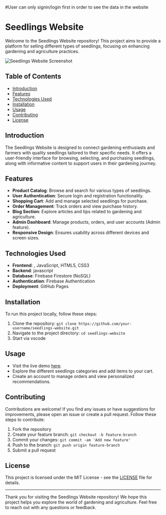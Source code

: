 #User can only signin/login first in order to see the data in the website
# Seedlings Website

Welcome to the Seedlings Website repository! This project aims to provide a platform for selling different types of seedlings, focusing on enhancing gardening and agriculture practices.

![Seedlings Website Screenshot](seedlings-website-screenshot.png)

## Table of Contents

- [Introduction](#introduction)
- [Features](#features)
- [Technologies Used](#technologies-used)
- [Installation](#installation)
- [Usage](#usage)
- [Contributing](#contributing)
- [License](#license)

## Introduction

The Seedlings Website is designed to connect gardening enthusiasts and farmers with quality seedlings tailored to their specific needs. It offers a user-friendly interface for browsing, selecting, and purchasing seedlings, along with informative content to support users in their gardening journey.

## Features

- **Product Catalog**: Browse and search for various types of seedlings.
- **User Authentication**: Secure login and registration functionality.
- **Shopping Cart**: Add and manage selected seedlings for purchase.
- **Order Management**: Track orders and view purchase history.
- **Blog Section**: Explore articles and tips related to gardening and agriculture.
- **Admin Dashboard**: Manage products, orders, and user accounts (Admin feature).
- **Responsive Design**: Ensures usability across different devices and screen sizes.

## Technologies Used

- **Frontend**: , JavaScript, HTML5, CSS3
- **Backend**: javascript
- **Database**: Firebase Firestore (NoSQL)
- **Authentication**: Firebase Authentication
- **Deployment**: GitHub Pages

## Installation

To run this project locally, follow these steps:

1. Clone the repository: `git clone https://github.com/your-username/seedlings-website.git`
2. Navigate to the project directory: `cd seedlings-website`
3. Start via vscode

## Usage

- Visit the live demo [here](https://kellykevin.github.io/seedlingsweb/).
- Explore the different seedlings categories and add items to your cart.
- Create an account to manage orders and view personalized recommendations.

## Contributing

Contributions are welcome! If you find any issues or have suggestions for improvements, please open an issue or create a pull request. Follow these steps to contribute:

1. Fork the repository
2. Create your feature branch: `git checkout -b feature-branch`
3. Commit your changes: `git commit -am 'Add new feature'`
4. Push to the branch: `git push origin feature-branch`
5. Submit a pull request

## License

This project is licensed under the MIT License - see the [LICENSE](LICENSE) file for details.

---

Thank you for visiting the Seedlings Website repository! We hope this project helps you explore the world of gardening and agriculture. Feel free to reach out with any questions or feedback.
